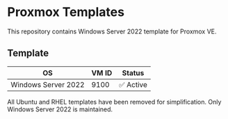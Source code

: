 # Proxmox Templates

This repository contains Windows Server 2022 template for Proxmox VE.

## Template

| OS | VM ID | Status |
|----|-------|--------|
| Windows Server 2022 | 9100 | ✅ Active |

All Ubuntu and RHEL templates have been removed for simplification. Only Windows Server 2022 is maintained.
